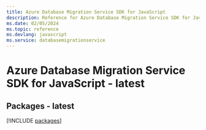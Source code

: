 ```yaml
---
title: Azure Database Migration Service SDK for JavaScript
description: Reference for Azure Database Migration Service SDK for JavaScript
ms.date: 02/05/2024
ms.topic: reference
ms.devlang: javascript
ms.service: databasemigrationservice
---
```

# Azure Database Migration Service SDK for JavaScript - latest
## Packages - latest
[!INCLUDE [packages](database-migration-service-index.md)]